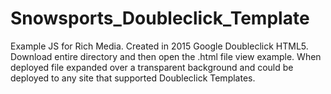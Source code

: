 # Snowsports_Doubleclick_Template
Example JS for Rich Media. Created in 2015 Google Doubleclick HTML5.
Download entire directory and then open the .html file view example. 
When deployed file expanded over a transparent background and could be deployed to any site that supported Doubleclick Templates.
